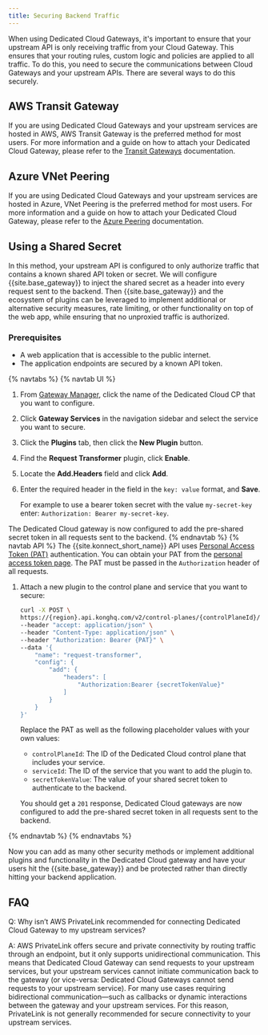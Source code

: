 ```yaml
---
title: Securing Backend Traffic
---
```


When using Dedicated Cloud Gateways, it's important to ensure that your upstream API is only receiving traffic from your Cloud Gateway. This ensures that your routing rules, custom logic and policies are applied to all traffic. To do this, you need to secure the communications between Cloud Gateways and your upstream APIs. There are several ways to do this securely. 

## AWS Transit Gateway
If you are using Dedicated Cloud Gateways and your upstream services are hosted in AWS, AWS Transit Gateway is the preferred method for most users. For more information and a guide on how to attach your Dedicated Cloud Gateway, please refer to the [Transit Gateways](/konnect/gateway-manager/dedicated-cloud-gateways/transit-gateways/) documentation.


## Azure VNet Peering
If you are using Dedicated Cloud Gateways and your upstream services are hosted in Azure, VNet Peering is the preferred method for most users. For more information and a guide on how to attach your Dedicated Cloud Gateway, please refer to the [Azure Peering](/konnect/gateway-manager/dedicated-cloud-gateways/azure-peering/) documentation.


## Using a Shared Secret
In this method, your upstream API is configured to only authorize traffic that contains a known shared API token or secret. We will configure {{site.base_gateway}} to inject the shared secret as a header into every request sent to the backend. Then {{site.base_gateway}} and the ecosystem of plugins can be leveraged to implement additional or alternative security measures, rate limiting, or other functionality on top of the web app, while ensuring that no unproxied traffic is authorized. 

### Prerequisites

* A web application that is accessible to the public internet.
* The application endpoints are secured by a known API token. 

{% navtabs %}
{% navtab UI %}
1. From [Gateway Manager](https://cloud.konghq.com/gateway-manager), click the name of the Dedicated Cloud CP that you want to configure.

1. Click **Gateway Services** in the navigation sidebar and select the service you want to secure.

1. Click the **Plugins** tab, then click the **New Plugin** button.

1. Find the **Request Transformer** plugin, click **Enable**.

1. Locate the **Add.Headers** field and click **Add**.
	
1. Enter the required header in the field in the `key: value` format, and **Save**.

	For example to use a bearer token secret with the value `my-secret-key` enter: `Authorization: Bearer my-secret-key`.

The Dedicated Cloud gateway is now configured to add the pre-shared secret token in all requests sent to the backend.
{% endnavtab %}
{% navtab API %}
The {{site.konnect_short_name}} API uses [Personal Access Token (PAT)](/konnect/api/#authentication) authentication. You can obtain your PAT from the [personal access token page](https://cloud.konghq.com/global/account/tokens). The PAT must be passed in the `Authorization` header of all requests.

1. Attach a new plugin to the control plane and service that you want to secure:
    ```bash
    curl -X POST \
	https://{region}.api.konghq.com/v2/control-planes/{controlPlaneId}/core-entities/services/{serviceId}/plugins \
    --header "accept: application/json" \
    --header "Content-Type: application/json" \
    --header "Authorization: Bearer {PAT}" \
    --data '{
		"name": "request-transformer",
		"config": {
			"add": {
				"headers": [
					"Authorization:Bearer {secretTokenValue}"
				]
			}
		}
    }'
    ```
	Replace the PAT as well as the following placeholder values with your own values:
	* `controlPlaneId`: The ID of the Dedicated Cloud control plane that includes your service.
	* `serviceId`: The ID of the service that you want to add the plugin to.
	* `secretTokenValue`: The value of your shared secret token to authenticate to the backend.

    You should get a `201` response, Dedicated Cloud gateways are now configured to add the pre-shared secret token in all requests sent to the backend.

{% endnavtab %}
{% endnavtabs %}

Now you can add as many other security methods or implement additional plugins and functionality in the Dedicated Cloud gateway and have your users hit the {{site.base_gateway}} and be protected rather than directly hitting your backend application.


## FAQ

Q: Why isn’t AWS PrivateLink recommended for connecting Dedicated Cloud Gateway to my upstream services?

A: AWS PrivateLink offers secure and private connectivity by routing traffic through an endpoint, but it only supports unidirectional communication. This means that Dedicated Cloud Gateway can send requests to your upstream services, but your upstream services cannot initiate communication back to the gateway (or vice-versa: Dedicated Cloud Gateways cannot send requests to your upstream service). For many use cases requiring bidirectional communication—such as callbacks or dynamic interactions between the gateway and your upstream services. For this reason, PrivateLink is not generally recommended for secure connectivity to your upstream services. 





